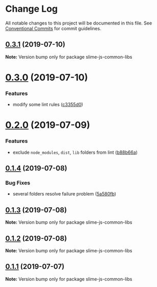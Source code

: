 # Change Log

All notable changes to this project will be documented in this file.
See [Conventional Commits](https://conventionalcommits.org) for commit guidelines.

## [0.3.1](https://github.com/project-slime/js-common-libs/compare/v0.3.0...v0.3.1) (2019-07-10)

**Note:** Version bump only for package slime-js-common-libs





# [0.3.0](https://github.com/project-slime/js-common-libs/compare/v0.2.0...v0.3.0) (2019-07-10)


### Features

* modify some lint rules ([c3355d0](https://github.com/project-slime/js-common-libs/commit/c3355d0))





# [0.2.0](https://github.com/project-slime/js-common-libs/compare/v0.1.4...v0.2.0) (2019-07-09)


### Features

* exclude `node_modules`, `dist`, `lib` folders from lint ([b88b66a](https://github.com/project-slime/js-common-libs/commit/b88b66a))





## [0.1.4](https://github.com/project-slime/js-common-libs/compare/v0.1.3...v0.1.4) (2019-07-08)


### Bug Fixes

* several folders resolve failure problem ([5a580fb](https://github.com/project-slime/js-common-libs/commit/5a580fb))





## [0.1.3](https://github.com/project-slime/js-common-libs/compare/v0.1.2...v0.1.3) (2019-07-08)

**Note:** Version bump only for package slime-js-common-libs





## [0.1.2](https://github.com/project-slime/js-common-libs/compare/v0.1.1...v0.1.2) (2019-07-08)

**Note:** Version bump only for package slime-js-common-libs





## [0.1.1](https://github.com/project-slime/js-common-libs/compare/v0.1.0...v0.1.1) (2019-07-07)

**Note:** Version bump only for package slime-js-common-libs
